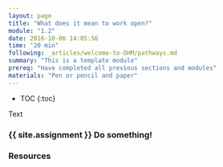 ```yaml
---
layout: page
title: "What does it mean to work open?"
module: "1.2"
date: 2016-10-06 14:05:56
time: "20 min"
following: _articles/welcome-to-OHM/pathways.md
summary: "This is a template module"
prereq: "Have completed all previous sections and modules"
materials: "Pen or pencil and paper"
---
```

* TOC
{:toc}

Text

### {{ site.assignment }} Do something!

### Resources
 
